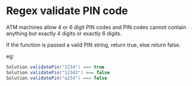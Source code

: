 # Regex validate PIN code
ATM machines allow 4 or 6 digit PIN codes and PIN codes cannot contain anything but exactly 4 digits or exactly 6 digits.

If the function is passed a valid PIN string, return true, else return false.

eg:
```Java
Solution.validatePin("1234") === true
Solution.validatePin("12345") === false
Solution.validatePin("a234") === false
```